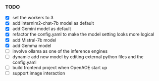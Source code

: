 ### TODO

- [x] set the workers to 3
- [x] add internlm2-chat-7b model as default
- [x] add Gemini model as default
- [x] refactor the config.yaml to make the model setting looks more logical
- [x] add Mistral-7b model
- [x] add Gemma model
- [ ] involve ollama as one of the inference engines
- [ ] dynamic add new model by editing external python files and the config.yaml 
- [ ] build frontend project when OpenAOE start up
- [ ] support image interaction

